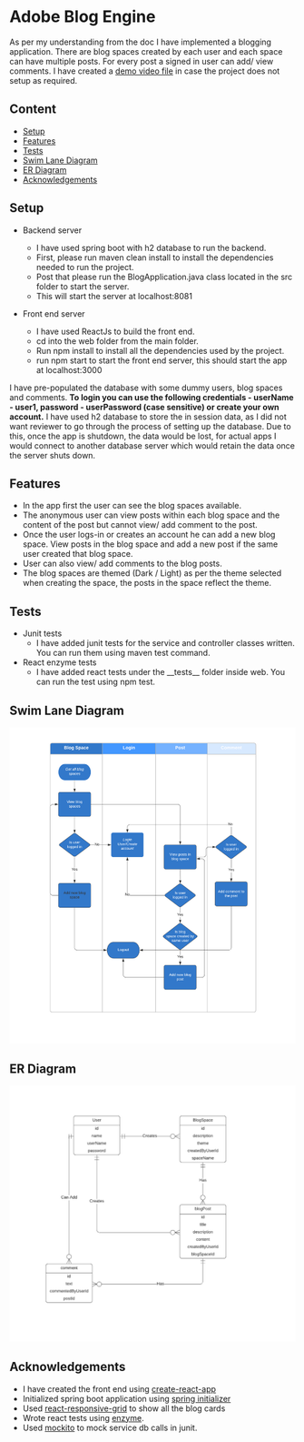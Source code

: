 # Adobe Blog Engine

As per my understanding from the doc I have implemented a blogging application.
There are blog spaces created by each user and each space can have multiple posts.
For every post a signed in user can add/ view comments.
I have created a [demo video file](https://drive.google.com/file/d/1BVoF2wOb5QRGtAy1WEWoJlfbKifQwtmk/view?usp=sharing) in case the project does not setup as required.

## Content

* [Setup](#setup)
* [Features](#features)
* [Tests](#tests)
* [Swim Lane Diagram](#swim-lane-diagram)
* [ER Diagram](#er-diagram)
* [Acknowledgements](#acknowledgements)



## Setup

* Backend server
  * I have used spring boot with h2 database to run the backend.
  * First, please run maven clean install to install the dependencies needed to run the project.
  * Post that please run the BlogApplication.java class located in the src folder to start the server.
  * This will start the server at localhost:8081  

* Front end server
    * I have used ReactJs to build the front end.
    * cd into the web folder from the main folder.
    * Run npm install to install all the dependencies used by the project.
    * run npm start to start the front end server, this should start the app at localhost:3000 

I have pre-populated the database with some dummy users, blog spaces and comments.
**To login you can use the following credentials - userName - user1, password - userPassword (case sensitive) or create your own account.**
I have used h2 database to store the in session data, as I did not want reviewer to go through the process of setting up the database.
Due to this, once the app is shutdown, the data would be lost, for actual apps I would connect to another database server which would
retain the data once the server shuts down.
     
 ## Features
* In the app first the user can see the blog spaces available.
* The anonymous user can view posts within each blog space and the content of the post but cannot view/ add comment to the post.
* Once the user logs-in or creates an account he can add a new blog space. View posts in the blog space and add a new post if the same user created that blog space.
* User can also view/ add comments to the blog posts.
* The blog spaces are themed (Dark / Light) as per the theme selected when creating the space, the posts in the space reflect the theme.

## Tests
* Junit tests
    * I have added junit tests for the service and controller classes written. You can run them using maven test command.
* React enzyme tests
    * I have added react tests under the \_\_tests\_\_ folder inside web. You can run the test using npm test.
  
## Swim Lane Diagram
![swimlaneImage](Swimlane.png)

## ER Diagram
![erdDiagram](ERDiagram.png)     
  
  
## Acknowledgements
* I have created the front end using [create-react-app](https://reactjs.org/docs/create-a-new-react-app.html)
* Initialized spring boot application using [spring initializer](https://start.spring.io/)
* Used [react-responsive-grid](https://github.com/STRML/react-grid-layout) to show all the blog cards
* Wrote react tests using [enzyme](https://enzymejs.github.io/enzyme/).
* Used [mockito](https://site.mockito.org/) to mock service db calls in junit.

